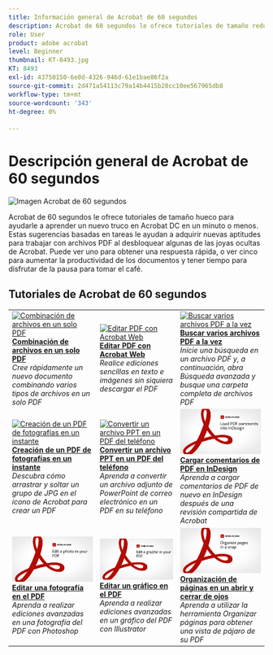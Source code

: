```yaml
---
title: Información general de Acrobat de 60 segundos
description: Acrobat de 60 segundos le ofrece tutoriales de tamaño reducido para ayudarle a aprender un nuevo truco en Acrobat DC en un minuto o menos
role: User
product: adobe acrobat
level: Beginner
thumbnail: KT-8493.jpg
KT: 8493
exl-id: 43750150-6e0d-4326-946d-61e1bae86f2a
source-git-commit: 2d471a54113c79a14b4415b28cc10ee567965db8
workflow-type: tm+mt
source-wordcount: '343'
ht-degree: 0%

---
```


# Descripción general de Acrobat de 60 segundos

![Imagen Acrobat de 60 segundos](../assets/Hero-60sec.png)

Acrobat de 60 segundos le ofrece tutoriales de tamaño hueco para ayudarle a aprender un nuevo truco en Acrobat DC en un minuto o menos. Estas sugerencias basadas en tareas le ayudan a adquirir nuevas aptitudes para trabajar con archivos PDF al desbloquear algunas de las joyas ocultas de Acrobat. Puede ver uno para obtener una respuesta rápida, o ver cinco para aumentar la productividad de los documentos y tener tiempo para disfrutar de la pausa para tomar el café.

## Tutoriales de Acrobat de 60 segundos

<table style="table-layout:fixed">
<tr>
  <td>
    <a href="combine-to-one-pdf.md">
      <img alt="Combinación de archivos en un solo PDF" src="../assets/60sec_Combine_1280.jpg" />
    </a>
    <div>
    <a href="combine-to-one-pdf.md"><strong>Combinación de archivos en un solo PDF</strong></a>
    </div>
    <em>Cree rápidamente un nuevo documento combinando varios tipos de archivos en un solo PDF</em>
    <br>
  </td>
  <td>
    <a href="edit.md">
      <img alt="Editar PDF con Acrobat Web" src="../assets/60sec_Edit_1280.jpg" />
    </a>
    <div>
    <a href="edit.md"><strong>Editar PDF con Acrobat Web</strong></a>
    </div>
    <em>Realice ediciones sencillas en texto e imágenes sin siquiera descargar el PDF</em>
    <br>
  </td>
  <td>
    <a href="search.md">
      <img alt="Buscar varios archivos PDF a la vez" src="../assets/60sec_Search_1280.jpg" />
    </a>
    <div>
     <a href="search.md"><strong>Buscar varios archivos PDF a la vez</strong></a>
    </div>
    <em>Inicie una búsqueda en un archivo PDF y, a continuación, abra Búsqueda avanzada y busque una carpeta completa de archivos PDF</em>
    <br>
  </td>
</tr>
<tr>
  <td>
    <a href="photo.md">
      <img alt="Creación de un PDF de fotografías en un instante" src="../assets/60sec_Photo_1280.jpg" />
    </a>
    <div>
    <a href="photo.md"><strong>Creación de un PDF de fotografías en un instante</strong></a>
    </div>
    <em>Descubra cómo arrastrar y soltar un grupo de JPG en el icono de Acrobat para crear un PDF</em>
    <br>
  </td>
  <td>
    <a href="phone.md">
      <img alt="Convertir un archivo PPT en un PDF del teléfono" src="../assets/60sec_Phone_1280.jpg" />
    </a>
    <div>
    <a href="phone.md"><strong>Convertir un archivo PPT en un PDF del teléfono</strong></a>
    </div>
    <em>Aprenda a convertir un archivo adjunto de PowerPoint de correo electrónico en un PDF en su teléfono</em>
    <br>
  </td>  
 <td>
    <a href="indesign.md">
      <img alt="Cargar comentarios de PDF en InDesign" src="../assets/60sec_InDesign_1280.jpg" />
    </a>
    <div>
    <a href="indesign.md"><strong>Cargar comentarios de PDF en InDesign</strong></a>
    </div>
    <em>Aprenda a cargar comentarios de PDF de nuevo en InDesign después de una revisión compartida de Acrobat</em>
    <br>
  </td>  
</tr>
<tr>
  <td>
    <a href="editphoto.md">
      <img alt="Editar una fotografía en el PDF" src="../assets/60sec_Editphoto_1280.jpg" />
    </a>
    <div>
    <a href="editphoto.md"><strong>Editar una fotografía en el PDF</strong></a>
    </div>
    <em>Aprenda a realizar ediciones avanzadas en una fotografía del PDF con Photoshop</em>
    <br>
  </td>
  <td>
    <a href="editgraphic.md">
      <img alt="Editar un gráfico en el PDF" src="../assets/60sec_Editgraphic_1280.jpg" />
    </a>
    <div>
    <a href="editgraphic.md"><strong>Editar un gráfico en el PDF</strong></a>
    </div>
    <em>Aprenda a realizar ediciones avanzadas en un gráfico del PDF con Illustrator</em>
    <br>
  </td>  
 <td>
    <a href="organize.md">
      <img alt="Organización de páginas en un abrir y cerrar de ojos" src="../assets/60sec_Organize_1280.jpg" />
    </a>
    <div>
    <a href="organize.md"><strong>Organización de páginas en un abrir y cerrar de ojos</strong></a>
    </div>
    <em>Aprenda a utilizar la herramienta Organizar páginas para obtener una vista de pájaro de su PDF</em>
    <br>
  </td>  
</tr>
</table>